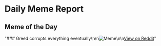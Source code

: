 # Daily Meme Report

## Meme of the Day
"### Greed corrupts everything eventually\n\n![Meme](https://i.redd.it/qwq58ot248ye1.png)\n\n[View on Reddit](https://redd.it/1kchlki)"
